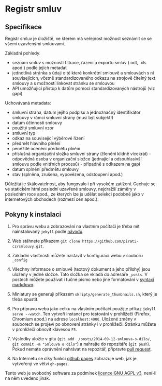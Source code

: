 Registr smluv
==============

Specifikace
---------------------------------

Registr smluv je úložiště, ve kterém má veřejnost možnost seznámit se se všemi uzavřenými smlouvami. 

Základní pohledy:
* seznam smluv s možností filtrace, řazení a exportu smluv (.odt, .xls apod.) podle jejích metadat
* jednotlivá stránka s údaji o té které konkrétní smlouvě a smlouvách s ní souvisejících, včetně standardizovaného odkazu na strojově čitelný text smlouvy a s možností linkovat stránku se smlouvou
* API umožňující přístup k datům pomocí standardizovaných nástrojů (viz gapi)

Uchovávaná metadata: 
* smluvní strana, datum jejího podpisu a jednoznačný identifikátor smlouvy v rámci smluvní strany (musí být subjekt!) 
* datum účinnosti smlouvy 
* použitý smluvní vzor
* smluvní typ
* odkaz na související výběrové řízení
* předmět hlavního plnění
* peněžité ocenění předmětu plnění
* příslušná organizační složka smluvní strany (členění klidně vícekrát) - odpovědná osoba v organizační složce (jednající a odsouhlasivší smlouvu podle vnitřních procesů) - případně s odkazem na gapi
* datum splnění předmětu smlouvy
* stav (splněna, zrušena, vypovězena, odstoupení apod.)

Důležitá je škálovatelnost, aby fungovalo i při vysokém zatížení. Cachuje se ve statickém html poslední uzavřené smlouvy, nejdražší záměry v posledním roce apod., ze kterých lze js udělat selekci podobně jako v internetových obchodech (rozmezí cen apod.).


Pokyny k instalaci
------------------

1. Pro správu webu a zobrazování na vlastním počítači je třeba mít nainstalovaný ``jekyll`` podle [návodu](http://jekyllrb.com/docs/installation/).

2. Web stáhnete příkazem ``git clone https://github.com/pirati-cz/smlouvy.git``.

3. Základní vlastnosti můžete nastavit v konfiguraci webu v souboru ``_config``

4. Všechny informace o smlouvě (textový dokument a jeho přílohy) jsou uloženy v jedné složce. Tato složka se vkládá do adresáře ``_posts``. V postech můžete používat i tučné písmo nebo jiné formátování v [syntaxi markdown](http://www.edgering.org/markdown/).

5. Miniatury se generují příkazem ``skripty/generate_thumbnails.sh``, který je třeba spustit. 

6. Pro přípravu webu jako celku na vlastním počítači použijte příkaz ``jekyll serve --watch``. Ten vytvoří instanci pro testování v prohlížeči (Firefox, Chromium apod.) na adrese ``localhost:4000``. Uložené změny v souborech se projeví po obnovení stránky i v prohlížeči. Stránku můžete v prohlížeči obnovit klávesou ``F5``.

7. Výsledky uložte v gitu (``git add _/posts/2014-09-12-smlouva-o-dilo/``, ``git commit -m "Smlouva o dílo"``) a nahrajte do repozitáře (``git push``). Pokud nemáte oprávnění nahrávat na repozitář, připravte [pull request](https://help.github.com/articles/creating-a-pull-request).

8. Na Internetu se díky funkci [github pages](https://pages.github.com/) zobrazuje web, jak je vytvořený ve větvi ``gh-pages``. 

Tento web je svobodný software za podmínek [licence GNU AGPL v3](LICENSE), není-li na něm uvedeno jinak.

